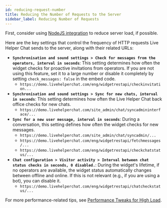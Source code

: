 ```yaml
---
id: reducing-request-number
title: Reducing the Number of Requests to the Server
sidebar_label: Reducing Number of Requests
---
```


First, consider using [NodeJS integration](https://github.com/LiveHelperChat/NodeJS-Helper) to reduce server load, if possible.

Here are the key settings that control the frequency of HTTP requests Live Helper Chat sends to the server, along with their related URLs:

*   **`Synchronisation and sound settings > Check for messages from the operators, interval in seconds`**: This setting determines how often the widget checks for proactive invitations from operators. If you are not using this feature, set it to a large number or disable it completely by setting `check_messages: false` in the embed code.
    *   `https://demo.livehelperchat.com/eng/widgetrestapi/checkinvitation...`
*   **`Synchronisation and sound settings > Sync for new chats, interval in seconds`**: This setting determines how often the Live Helper Chat back office checks for new chats.
    *   `https://demo.livehelperchat.com/site_admin/chat/syncadmininterface/...`
*   **`Sync for a new user message, interval in seconds`**: During a conversation, this setting defines how often the widget checks for new messages.
    *   `https://demo.livehelperchat.com/site_admin/chat/syncadmin/...`
    *   `https://demo.livehelperchat.com/eng/widgetrestapi/fetchmessages/...`
    *   `https://demo.livehelperchat.com/eng/widgetrestapi/checkchatstatus/...`
*   **`Chat configuration > Visitor activity > Interval between chat status checks in seconds, 0 disabled.`**: During the widget's lifetime, if no operators are available, the widget status automatically changes between offline and online. If this is not relevant (e.g., if you are using a bot), you can disable it.
    *   `https://demo.livehelperchat.com/eng/widgetrestapi/chatcheckstatus/...`

For more performance-related tips, see [Performance Tweaks for High Load](../performance.md).
